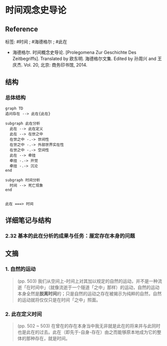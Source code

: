 # 时间观念史导论

## Reference

标签: #时间 ; #海德格尔 ; #此在

* 海德格尔. 时间概念史导论. [Prolegomena Zur Geschichte Des Zeitbegriffs]. Translated by 欧东明. 海德格尔文集. Edited by 孙周兴 and 王庆杰. Vol. 20, 北京: 商务印书馆, 2014.

## 结构

### 总体结构

```mermaid
graph TD
追问存在 --> 此在{此在}

subgraph 此在分析
  此在 --> 此在定义
  此在 --> 在世之中
  在世之中 -.-> 世间性
  在世之中 -.-> 外部世界实在性
  在世之中 -.-> 空间性
  此在 --> 牵挂
  牵挂 -.-> 开觉
  牵挂 -.-> 沉沦
end

subgraph 时间分析
  时间 --> 死亡现象
end


此在 ===> 时间
```



## 详细笔记与结构

### 2.32 基本的此在分析的成果与任务：厘定存在本身的问题



## 文摘

### 1. 自然的运动

> (pp. 503) 我们从空间上-时间上对其加以规定的自然的运动，并不是一种流逝「在时间中」（就像流逝于一个隧道「之中」那样）的运动，自然的运动本身全然是**脱离时间**的；只是自然的运动之存在被揭示为纯粹的自然，自然的运动就将仅仅只是在时间「之中」照面。

### 2. 此在定义时间

> (pp. 502 ~ 503) 在曾在的存在本身当中我无非就是此在的将来并与此同时也是此在的过去。此在（即先于-自身-存在）由之而能够原本地成为它的整体的那种存在，就是时间。




